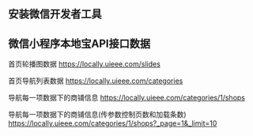 ## 安装微信开发者工具
## 微信小程序本地宝API接口数据

首页轮播图数据
	https://locally.uieee.com/slides

首页导航列表数据
	https://locally.uieee.com/categories


导航每一项数据下的商铺信息
	https://locally.uieee.com/categories/1/shops

导航每一项数据下的商铺信息(传参数控制页数和加载条数)
	https://locally.uieee.com/categories/1/shops?_page=1&_limit=10


